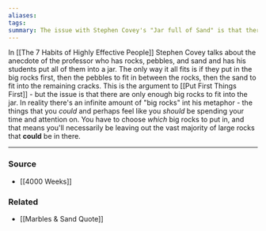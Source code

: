 ```yaml
---
aliases: 
tags: 
summary: The issue with Stephen Covey's "Jar full of Sand" is that there's a finite number of big rocks, in reality there's way too many.
---
```

In [[The 7 Habits of Highly Effective People]] Stephen Covey talks about the anecdote of the professor who has rocks, pebbles, and sand and has his students put all of them into a jar. The only way it all fits is if they put in the big rocks first, then the pebbles to fit in between the rocks, then the sand to fit into the remaining cracks. This is the argument to [[Put First Things First]] - but the issue is that there are only enough big rocks to fit into the jar. In reality there's an infinite amount of "big rocks" int his metaphor - the things that you *could* and perhaps feel like you *should* be spending your time and attention on. You have to choose *which* big rocks to put in, and that means you'll necessarily be leaving out the vast majority of large rocks that **could** be in there.

---
### Source
- [[4000 Weeks]]

### Related
- [[Marbles & Sand Quote]]